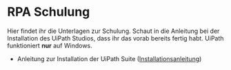 # RPA Schulung

Hier findet ihr die Unterlagen zur Schulung.
Schaut in die Anleitung bei der Installation des UiPath Studios, dass ihr das vorab bereits fertig habt.
UiPath funktioniert **nur** auf Windows.

* Anleitung zur Installation der UiPath Suite ([Installationsanleitung](Anleitung_UiPath.pdf))

